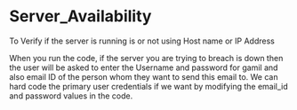 # Server_Availability
To Verify if the server is running is or not using Host name or IP Address

When you run the code, if the server you are trying to breach is down then the user will be asked to enter the Username and password for gamil and also email ID of the person whom they want to send this email to. We can hard code the primary user credentials if we want by modifying the email_id and password values in the code. 

